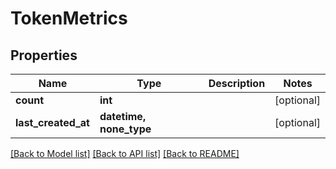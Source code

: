 # TokenMetrics


## Properties
Name | Type | Description | Notes
------------ | ------------- | ------------- | -------------
**count** | **int** |  | [optional] 
**last_created_at** | **datetime, none_type** |  | [optional] 

[[Back to Model list]](../README.md#documentation-for-models) [[Back to API list]](../README.md#documentation-for-api-endpoints) [[Back to README]](../README.md)



